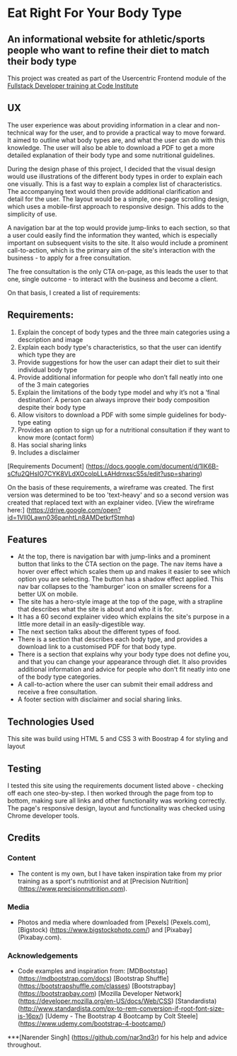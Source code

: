 # Eat Right For Your Body Type
## An informational website for athletic/sports people who want to refine their diet to match their body type 
This project was created as part of the Usercentric Frontend module of the [Fullstack Developer training at Code Institute](https://codeinstitute.net/full-stack-software-development-diploma-uk)

## UX
The user experience was about providing information in a clear and non-technical way for the user, and to provide a practical way to move forward.  
It aimed to outline what body types are, and what the user can do with this knowledge.
The user will also be able to download a PDF to get a more detailed explanation of their body type and some nutritional guidelines.

During the design phase of this project, I decided that the visual design would use illustrations of the different body types in order to explain each one visually.  This is a fast way to explain a complex list of characteristics.  The accompanying text would then provide additional clarification and detail for the user.  The layout would be a simple, one-page scrolling design, which uses a mobile-first approach to responsive design.  This adds to the simplicity of use.

A navigation bar at the top would provide jump-links to each section, so that a user could easily find the information they wanted, which is especially important on subsequent visits to the site.  It also would include a prominent call-to-action, which is the primary aim of the site's interaction with the business - to apply for a free consultation.

The free consultation is the only CTA on-page, as this leads the user to that one, single outcome - to interact with the business and become a client.

On that basis, I created a list of requirements:

## Requirements:
1. Explain the concept of body types and the three main categories using a description and image
2. Explain each body type's characteristics, so that the user can identify which type they are
3. Provide suggestions for how the user can adapt their diet to suit their individual body type
4. Provide additional information for people who don’t fall neatly into one of the 3 main categories
5. Explain the limitations of the body type model and why it’s not a ‘final destination’.  A person can always improve their body composition despite their body type
6. Allow visitors to download a PDF with some simple guidelines for body-type eating
7. Provides an option to sign up for a nutritional consultation if they want to know more (contact form)
8. Has social sharing links
9. Includes a disclaimer

[Requirements Document] (https://docs.google.com/document/d/1IK6B-sCfu2QHsIO7CYK8VLdXOcolpLLsAHdrnxscS5s/edit?usp=sharing)

On the basis of these requirements, a wireframe was created.  The first version was determined to be too 'text-heavy' and so a second version was created that replaced text with an explainer video.  [View the wireframe here:] (https://drive.google.com/open?id=1VlI0Lawn036panhtLn8AMDetkrfStmhq)

## Features
- At the top, there is navigation bar with jump-links and a prominent button that links to the CTA section on the page.  The nav items have a hover over effect which scales them up and makes it easier to see which option you are selecting.  The button has a shadow effect applied.  This nav bar collapses to the 'hamburger' icon on smaller screens for a better UX on mobile.
- The site has a hero-style image at the top of the page, with a strapline that describes what the site is about and who it is for.
- It has a 60 second explainer video which explains the site's purpose in a little more detail in an easily-digestible way.
- The next section talks about the different types of food.  
- There is a section that describes each body type, and provides a download link to a customised PDF for that body type.
- There is a section that explains why your body type does not define you, and that you can change your appearance through diet.  It also provides additional information and advice for people who don't fit neatly into one of the body type categories.
- A call-to-action where the user can submit their email address and receive a free consultation.
- A footer section with disclaimer and social sharing links.

## Technologies Used
This site was build using HTML 5 and CSS 3 with Boostrap 4 for styling and layout

## Testing
I tested this site using the requirements document listed above - checking off each one steo-by-step.  I then worked through the page from top to bottom, making sure all links and other functionality was working correctly.  The page's responsive design, layout and functionality was checked using Chrome developer tools. 

## Credits

### Content
* The content is my own, but I have taken inspiration take from my prior training as a sport's nutritionist and at [Precision Nutrition] (https://www.precisionnutrition.com).

### Media
* Photos and media where downloaded from [Pexels] (Pexels.com), [Bigstock) (https://www.bigstockphoto.com/) and [Pixabay] (Pixabay.com).

### Acknowledgements
* Code examples and inspiration from: 
[MDBootstap] (https://mdbootstrap.com/docs)
[Bootstrap Shuffle] (https://bootstrapshuffle.com/classes)
[Bootstrapbay] (https://bootstrapbay.com)
[Mozilla Developer Network] (https://developer.mozilla.org/en-US/docs/Web/CSS)
[Standardista) (http://www.standardista.com/px-to-rem-conversion-if-root-font-size-is-16px/)
[Udemy - The Bootstrap 4 Bootcamp by Colt Steele] (https://www.udemy.com/bootstrap-4-bootcamp/)

***[Narender Singh] (https://github.com/nar3nd3r) for his help and advice throughout.
